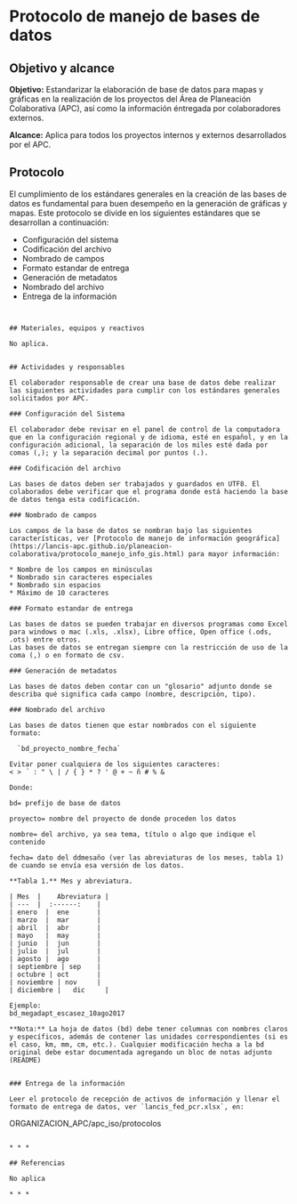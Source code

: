 # Protocolo de manejo de bases de datos


## Objetivo y alcance

**Objetivo:** Estandarizar la elaboración de base de datos para mapas y gráficas en la realización de los proyectos del Área de Planeación Colaborativa (APC), así como la información éntregada por colaboradores externos.

**Alcance:** Aplica para todos los proyectos internos y externos desarrollados por el APC.


## Protocolo

El cumplimiento de los estándares generales en la creación de las bases de datos es fundamental para buen desempeño en la generación de gráficas y mapas.
Este protocolo se divide en los siguientes estándares que se desarrollan a continuación:
* Configuración del sistema
* Codificación del archivo
* Nombrado de campos
* Formato estandar de entrega
* Generación de metadatos
* Nombrado del archivo
* Entrega de la información

```


## Materiales, equipos y reactivos

No aplica.


## Actividades y responsables

El colaborador responsable de crear una base de datos debe realizar las siguientes actividades para cumplir con los estándares generales solicitados por APC.

### Configuración del Sistema

El colaborador debe revisar en el panel de control de la computadora que en la configuración regional y de idioma, esté en español, y en la configuración adicional, la separación de los miles esté dada por comas (,); y la separación decimal por puntos (.).

### Codificación del archivo

Las bases de datos deben ser trabajados y guardados en UTF8. El colaborados debe verificar que el programa donde está haciendo la base de datos tenga esta codificación.

### Nombrado de campos

Los campos de la base de datos se nombran bajo las siguientes características, ver [Protocolo de manejo de información geográfica](https://lancis-apc.github.io/planeacion-colaborativa/protocolo_manejo_info_gis.html) para mayor información:

* Nombre de los campos en minúsculas
* Nombrado sin caracteres especiales
* Nombrado sin espacios
* Máximo de 10 caracteres 

### Formato estandar de entrega

Las bases de datos se pueden trabajar en diversos programas como Excel para windows o mac (.xls, .xlsx), Libre office, Open office (.ods, .ots) entre otros.
Las bases de datos se entregan siempre con la restricción de uso de la coma (,) o en formato de csv. 

### Generación de metadatos

Las bases de datos deben contar con un "glosario" adjunto donde se describa qué significa cada campo (nombre, descripción, tipo).

### Nombrado del archivo

Las bases de datos tienen que estar nombrados con el siguiente formato:

  `bd_proyecto_nombre_fecha`

Evitar poner cualquiera de los siguientes caracteres:
< > ´ : " \ | / { } * ? ' @ + ~ ñ # % &

Donde:

bd= prefijo de base de datos

proyecto= nombre del proyecto de donde proceden los datos

nombre= del archivo, ya sea tema, título o algo que indique el contenido

fecha= dato del ddmesaño (ver las abreviaturas de los meses, tabla 1) de cuando se envía esa versión de los datos.

**Tabla 1.** Mes y abreviatura.

| Mes  |	Abreviatura |
| ---  |  :------:    |
| enero  |	ene       |
| marzo  |	mar       |
| abril  |	abr       |
| mayo   |	may       |
| junio  |	jun       |
| julio  |	jul       |
| agosto |	ago       |
| septiembre | sep    |
| octubre |	oct       |
| noviembre	| nov     |
| diciembre |	dic     |

Ejemplo:
bd_megadapt_escasez_10ago2017

**Nota:** La hoja de datos (bd) debe tener columnas con nombres claros y específicos, además de contener las unidades correspondientes (si es el caso, km, mm, cm, etc.). Cualquier modificación hecha a la bd original debe estar documentada agregando un bloc de notas adjunto (README)


### Entrega de la información

Leer el protocolo de recepción de activos de información y llenar el formato de entrega de datos, ver `lancis_fed_pcr.xlsx`, en:

```
ORGANIZACION_APC/apc_iso/protocolos
```

* * *

## Referencias

No aplica

* * *
